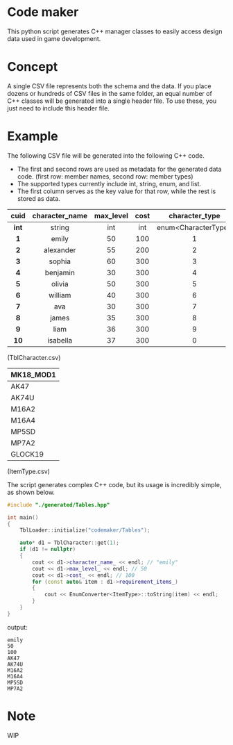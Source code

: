 # Code maker
This python script generates C++ manager classes to easily access design data used in game development.

# Concept
A single CSV file represents both the schema and the data. 
If you place dozens or hundreds of CSV files in the same folder, an equal number of C++ classes will be generated into a single header file. To use these, you just need to include this header file.

# Example
The following CSV file will be generated into the following C++ code.
- The first and second rows are used as metadata for the generated data code. (first row: member names, second row: member types)
- The supported types currently include int, string, enum, and list. 
- The first column serves as the key value for that row, while the rest is stored as data.
  
| **cuid** | **character\_name** | **max\_level** | **cost** | **character\_type** | **item\_type** | **requirement\_quests** | **requirement\_items** |
|:--------:|:-------------------:|:--------------:|:--------:|:-------------------:|:--------------:|:-----------------------:|:----------------------:|
| **int**  | string              | int            | int      | enum&lt;CharacterType&gt; | enum&lt;ItemType&gt; | list&lt;string&gt;            | list&lt;enum&lt;ItemType&gt;&gt;   |
| **1**    | emily               | 50             | 100      | 1                   | 1              | "1,2,3,4,5,6"           | "1,2,3,4,5,6"          |
| **2**    | alexander           | 55             | 200      | 2                   | 2              | "1,2,3,4,5,7"           | "1,2,3,4,5,7"          |
| **3**    | sophia              | 60             | 300      | 3                   | 3              | "1,2,3,4,5,8"           | "1,2,3,4,5,8"          |
| **4**    | benjamin            | 30             | 300      | 4                   | 4              | "1,2,3,4,5,9"           | "1,2,3,4,5,9"          |
| **5**    | olivia              | 50             | 300      | 5                   | 5              | "1,2,3,4,5,10"          | "1,2,3,4,5,10"         |
| **6**    | william             | 40             | 300      | 6                   | 6              | "1,2,3,4,5,11"          | "1,2,3,4,5,11"         |
| **7**    | ava                 | 30             | 300      | 7                   | 7              | "1,2,3,4,5,12"          | "1,2,3,4,5,12"         |
| **8**    | james               | 35             | 300      | 8                   | 8              | "1,2,3,4,5,13"          | "1,2,3,4,5,13"         |
| **9**    | liam                | 36             | 300      | 9                   | 9              | "1,2,3,4,5,14"          | "1,2,3,4,5,14"         |
| **10**   | isabella            | 37             | 300      | 0                   | 0              | "1,2,3,4,5,15"          | "1,2,3,4,5,15"         |



(TblCharacter.csv)

| MK18_MOD1 |
|-----------|
| AK47      |
| AK74U     |
| M16A2     |
| M16A4     |
| MP5SD     |
| MP7A2     |
| GLOCK19   |

(ItemType.csv)

The script generates complex C++ code, but its usage is incredibly simple, as shown below.
```cpp
#include "./generated/Tables.hpp"

int main()
{
    TblLoader::initialize("codemaker/Tables");

    auto* d1 = TblCharacter::get(1);
    if (d1 != nullptr)
    {
        cout << d1->character_name_ << endl; // "emily"
        cout << d1->max_level_ << endl; // 50
        cout << d1->cost_ << endl; // 100
        for (const auto& item : d1->requirement_items_)
        {
            cout << EnumConverter<ItemType>::toString(item) << endl; 
        }
    }
}
```

output:
```
emily
50
100
AK47
AK74U
M16A2
M16A4
MP5SD
MP7A2
```

# Note
WIP
